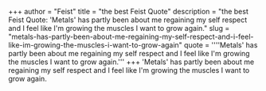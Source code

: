 +++
author = "Feist"
title = "the best Feist Quote"
description = "the best Feist Quote: 'Metals' has partly been about me regaining my self respect and I feel like I'm growing the muscles I want to grow again."
slug = "metals-has-partly-been-about-me-regaining-my-self-respect-and-i-feel-like-im-growing-the-muscles-i-want-to-grow-again"
quote = ''''Metals' has partly been about me regaining my self respect and I feel like I'm growing the muscles I want to grow again.'''
+++
'Metals' has partly been about me regaining my self respect and I feel like I'm growing the muscles I want to grow again.

